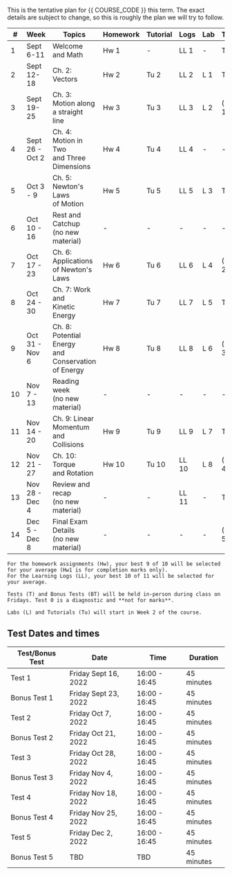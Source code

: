 This is the tentative plan for {{ COURSE_CODE }} this term.
The exact details are subject to change, so this is roughly the plan we will try to follow.

| #  | Week            | Topics                                                        | Homework | Tutorial | Logs  | Lab | Tests  | Material |
|----|-----------------|---------------------------------------------------------------|----------|----------|-------|-----|--------|----------|
| 1  | Sept 6-11       | Welcome <br />and Math                                        | Hw 1     | -        | LL 1  | -   | T 0    | -        |
| 2  | Sept 12-18      | Ch. 2: Vectors                                                | Hw 2     | Tu 2     | LL 2  | L 1 | T 1    | -        |
| 3  | Sept 19-25      | Ch. 3: Motion along <br />a straight line                     | Hw 3     | Tu 3     | LL 3  | L 2 | (BT 1) | Chs. 1-3 |
| 4  | Sept 26 - Oct 2 | Ch. 4: Motion in Two <br />and Three Dimensions               | Hw 4     | Tu 4     | LL 4  | -   | -      | -        |
| 5  | Oct 3 - 9       | Ch. 5: Newton's Laws <br />of Motion                          | Hw 5     | Tu 5     | LL 5  | L 3 | T 2    | Ch. 4    |
| 6  | Oct 10 - 16     | Rest and Catchup <br />(no new material)                      | -        | -        | -     | -   | -      | -        |
| 7  | Oct 17 - 23     | Ch. 6: Applications <br />of Newton's Laws                    | Hw 6     | Tu 6     | LL 6  | L 4 | (BT 2) | -        |
| 8  | Oct 24 - 30     | Ch. 7: Work and <br />Kinetic Energy                          | Hw 7     | Tu 7     | LL 7  | L 5 | T 3    | Chs. 5-6 |
| 9  | Oct 31 - Nov 6  | Ch. 8: Potential Energy <br />and Conservation<br />of Energy | Hw 8     | Tu 8     | LL 8  | L 6 | (BT 3) | -        |
| 10 | Nov 7 - 13      | Reading week <br />(no new material)                          | -        | -        | -     | -   | -      | -        |
| 11 | Nov 14 - 20     | Ch. 9: Linear<br />Momentum <br />and Collisions              | Hw 9     | Tu 9     | LL 9  | L 7 | T 4    | Chs. 7-8 |
| 12 | Nov 21 - 27     | Ch. 10: Torque <br />and Rotation                             | Hw 10    | Tu 10    | LL 10 | L 8 | (BT 4) |          |
| 13 | Nov 28 - Dec 4  | Review and recap <br />(no new material)                      | -        | -        | LL 11 | -   | T 5    | Ch. 9-10 |
| 14 | Dec 5 - Dec 8   | Final Exam Details <br />(no new material)                    | -        | -        | -     | -   | (BT 5) | -        |

```{note}
For the homework assignments (Hw), your best 9 of 10 will be selected for your average (Hw1 is for completion marks only).
For the Learning Logs (LL), your best 10 of 11 will be selected for your average.
``` 

```{note}
Tests (T) and Bonus Tests (BT) will be held in-person during class on Fridays. Test 0 is a diagnostic and **not for marks**.
```

```{note}
Labs (L) and Tutorials (Tu) will start in Week 2 of the course.
```

## Test Dates and times

| Test/Bonus Test | Date                 | Time          | Duration   |
|-----------------|----------------------|---------------|------------|
| Test 1          | Friday Sept 16, 2022 | 16:00 - 16:45 | 45 minutes |
| Bonus Test 1    | Friday Sept 23, 2022 | 16:00 - 16:45 | 45 minutes |
| Test 2          | Friday Oct 7, 2022   | 16:00 - 16:45 | 45 minutes |
| Bonus Test 2    | Friday Oct 21, 2022  | 16:00 - 16:45 | 45 minutes |
| Test 3          | Friday Oct 28, 2022  | 16:00 - 16:45 | 45 minutes |
| Bonus Test 3    | Friday Nov 4, 2022   | 16:00 - 16:45 | 45 minutes |
| Test 4          | Friday Nov 18, 2022  | 16:00 - 16:45 | 45 minutes |
| Bonus Test 4    | Friday Nov 25, 2022  | 16:00 - 16:45 | 45 minutes |
| Test 5          | Friday Dec 2, 2022   | 16:00 - 16:45 | 45 minutes |
| Bonus Test 5    | TBD                  | TBD           | 45 minutes |